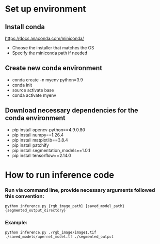 
# Set up environment

## Install conda 
https://docs.anaconda.com/miniconda/

- Choose the installer that matches the OS
- Specify the miniconda path if needed


## Create new conda environment

- conda create -n myenv python=3.9
- conda init
- source activate base
- conda activate myenv

## Download necessary dependencies for the conda environment
- pip install opencv-python==4.9.0.80
- pip install numpy==1.26.4
- pip install matplotlib==3.8.4
- pip install patchify
- pip install segmentation_models==1.0.1
- pip install tensorflow==2.14.0

# How to run inference code

### Run via command line, provide necessary arguments followed this convention:
```
python inference.py {rgb_image_path} {saved_model_path} {segmented_output_directory}
```

### Example:
```
python inference.py ./rgb_image/image1.tif ./saved_models/upernet_model.tf ./segmented_output
```
